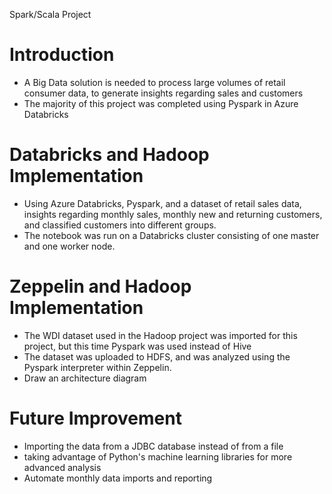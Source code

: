 Spark/Scala Project
# Introduction
- A Big Data solution is needed to process large volumes of retail consumer data, to generate insights regarding sales
and customers
- The majority of this project was completed using Pyspark in Azure Databricks

# Databricks and Hadoop Implementation
- Using Azure Databricks, Pyspark, and a dataset of retail sales data, insights regarding monthly sales, monthly new
and returning customers, and classified customers into different groups.
- The notebook was run on a Databricks cluster consisting of one master and one worker node.


# Zeppelin and Hadoop Implementation
- The WDI dataset used in the Hadoop project was imported for this project, but this time Pyspark was used instead
of Hive
- The dataset was uploaded to HDFS, and was analyzed using the Pyspark interpreter within Zeppelin.
- Draw an architecture diagram

# Future Improvement
- Importing the data from a JDBC database instead of from a file
- taking advantage of Python's machine learning libraries for more advanced analysis
- Automate monthly data imports and reporting